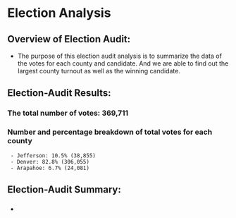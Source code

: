 # **Election Analysis**
## Overview of Election Audit:
  - The purpose of this election audit analysis is to summarize the data of the votes for each county and candidate. And we are able to find out the largest county turnout as well as the winning candidate.
## Election-Audit Results:
  ### The total number of votes: 369,711
  ### Number and percentage breakdown of total votes for each county
     - Jefferson: 10.5% (38,855)
     - Denver: 82.8% (306,055)
     - Arapahoe: 6.7% (24,081)

## Election-Audit Summary:
  ### 
  - 
  
